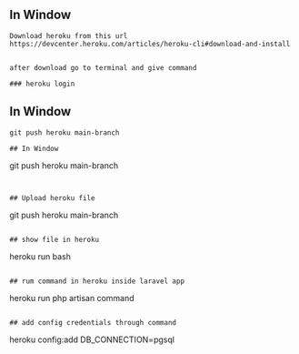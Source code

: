 ## In Window

```
Download heroku from this url
https://devcenter.heroku.com/articles/heroku-cli#download-and-install


after download go to terminal and give command

### heroku login

```

## In Window

```
git push heroku main-branch
```

```
## In Window

```
git push heroku main-branch
```


## Upload heroku file

```
git push heroku main-branch
```

## show file in heroku

```
heroku run bash
```

## rum command in heroku inside laravel app

```
heroku run php artisan command
```

## add config credentials through command

```
heroku config:add DB_CONNECTION=pgsql
```

